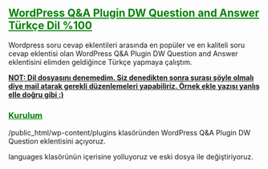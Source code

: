 <h2><span style="text-decoration: underline; color: #008000;">WordPress Q&amp;A Plugin DW Question and Answer Türkçe Dil %100</span></h2>
Wordpress soru cevap eklentileri arasında en popüler ve en kaliteli soru cevap eklentisi olan WordPress Q&amp;A Plugin DW Question and Answer eklentisini elimden geldiğince Türkçe yapmaya çalıştım.

<span style="text-decoration: underline;"><strong>NOT: Dil dosyasını denemedim. Siz denedikten sonra şurası şöyle olmalı diye mail atarak gerekli düzenlemeleri yapabiliriz. Örnek ekle yazısı yanlış elle doğru gibi :)</strong></span>
<h3><span style="text-decoration: underline;"><span style="color: #008000; text-decoration: underline;">Kurulum</span></span></h3>
/public_html/wp-content/plugins klasöründen WordPress Q&amp;A Plugin DW Question eklentisini açıyoruz.

languages klasörünün içerisine yolluyoruz ve eski dosya ile değiştiriyoruz.


